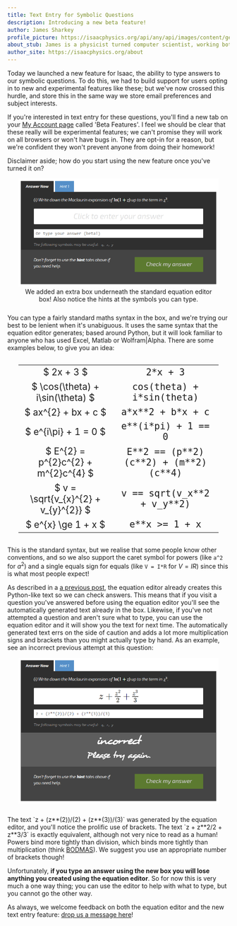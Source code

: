 ```yaml
---
title: Text Entry for Symbolic Questions
description: Introducing a new beta feature!
author: James Sharkey
profile_picture: https://isaacphysics.org/api/any/api/images/content/general_pages/about_us/photos/js.png
about_stub: James is a physicist turned computer scientist, working both on physics and computing for Isaac
author_site: https://isaacphysics.org/about
---
```

Today we launched a new feature for Isaac, the ability to type answers to our symbolic questions. To do this, we had to build support for users opting in to new and experimental features like these; but we've now crossed this hurdle, and store this in the same way we store email preferences and subject interests.

If you're interested in text entry for these questions, you'll find a new tab on your <a href="https://isaacphysics.org/account#betafeatures" target="_blank">My Account page</a> called 'Beta Features'. I feel we should be clear that these really will be experimental features; we can't promise they will work on all browsers or won't have bugs in. They are opt-in for a reason, but we're confident they won't prevent anyone from doing their homework!

Disclaimer aside; how do you start using the new feature once you've turned it on?

<figure style="text-align:center;margin:15px auto 25px auto;width:90%;">
    <img src="/images/eqn-text-entry/symbolic-question-after.png" alt="A symbolic question, showing the new text-entry box underneath.">
    <figcaption>We added an extra box underneath the standard equation editor box! Also notice the hints at the symbols you can type.</figcaption>
</figure>

You can type a fairly standard maths syntax in the box, and we're trying our best to be lenient when it's unabiguous. It uses the same syntax that the equation editor generates; based around Python, but it will look familiar to anyone who has used Excel, Matlab or Wolfram\|Alpha. There are some examples below, to give you an idea:

<table style="width: 90%; margin: 30px auto; font-size: 1.3rem;">
    <tr><td style="text-align: center;">$ 2x + 3 $</td><td style="font-family: monospace; text-align: center;">2*x + 3</td></tr>
    <tr><td style="text-align: center;">$ \cos(\theta) + i\sin(\theta) $</td><td style="font-family: monospace; text-align: center;">cos(theta) + i*sin(theta)</td></tr>
    <tr><td style="text-align: center;">$ ax^{2} + bx + c $</td><td style="font-family: monospace; text-align: center;">a*x**2 + b*x + c</td></tr>
    <tr><td style="text-align: center;">$ e^{i\pi} + 1 = 0 $</td><td style="font-family: monospace; text-align: center;">e**(i*pi) + 1 == 0</td></tr>
    <tr><td style="text-align: center;">$ E^{2} = p^{2}c^{2} + m^{2}c^{4} $</td><td style="font-family: monospace; text-align: center;">E**2 == (p**2)(c**2) + (m**2)(c**4)</td></tr>
    <tr><td style="text-align: center;">$ v = \sqrt{v_{x}^{2} + v_{y}^{2}} $</td><td style="font-family: monospace; text-align: center;">v == sqrt(v_x**2 + v_y**2)</td></tr>
    <tr><td style="text-align: center;">$ e^{x} \ge 1 + x $</td><td style="font-family: monospace; text-align: center;">e**x >= 1 + x</td></tr>
</table>

This is the standard syntax, but we realise that some people know other conventions, and so we also support the caret symbol for powers (like `a^2` for $a^{2}$) and a single equals sign for equals (like `V = I*R` for $V = IR$) since this is what most people expect!

As described in a <a href="/using-equation-editor-standalone.html" target="_blank">a previous post</a>, the equation editor already creates this Python-like text so we can check answers. This means that if you visit a question you've answered before using the equation editor you'll see the automatically generated text already in the box. Likewise, if you've not attempted a question and aren't sure what to type, you can use the equation editor and it will show you the text for next time. The automatically generated text errs on the side of caution and adds a lot more multiplication signs and brackets than you might actually type by hand. As an example, see an incorrect previous attempt at this question:

<figure style="text-align:center;margin:15px auto 25px auto;width:90%;">
    <img src="/images/eqn-text-entry/symbolic-question-sample-answer.png" alt="A symbolic question, showing the new text-entry box underneath with an incorrect answer in it.">
</figure>
The text `z + (z**(2))/(2) + (z**(3))/(3)` was generated by the equation editor, and you'll notice the prolific use of brackets. The text `z + z**2/2 + z**3/3` is exactly equivalent, although not very nice to read as a human! Powers bind more tightly than division, which binds more tightly than multiplication (think <a href="https://en.wikipedia.org/wiki/Order_of_operations#Mnemonics" target="_blank">BODMAS</a>). We suggest you use an appropriate number of brackets though!


Unfortunately, **if you type an answer using the new box you will lose anything you created using the equation editor**. So for now this is very much a one way thing; you can use the editor to help with what to type, but you cannot go the other way.

As always, we welcome feedback on both the equation editor and the new text entry feature: <a href="https://isaacphysics.org/contact?subject=Beta%20Feature%20Feedback" target="_blank">drop us a message here</a>!